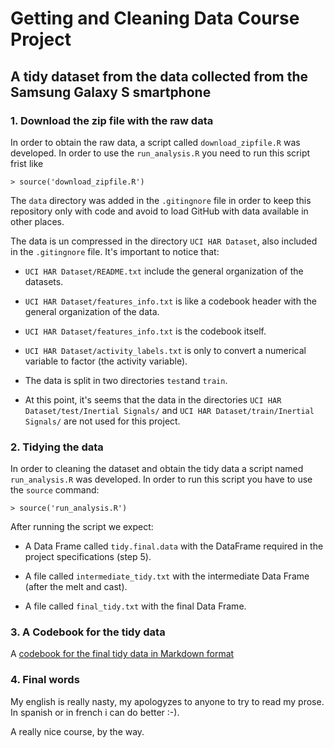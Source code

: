 # Getting and Cleaning Data Course Project

## A tidy dataset from the data collected from the Samsung Galaxy S smartphone

### 1. Download the zip file with the raw data

In order to obtain the raw data, a script called `download_zipfile.R` was developed. 
In order to use the `run_analysis.R` you need to run this script frist like

```
> source('download_zipfile.R')
```

The `data` directory was added in the `.gitingnore` file in order to keep this repository only with code
and avoid to load GitHub with data available in other places.

The data is un compressed in the directory `UCI HAR Dataset`, also
included in the `.gitingnore` file. It's important to notice that:

- `UCI HAR Dataset/README.txt` include the general organization of the
datasets.

- `UCI HAR Dataset/features_info.txt` is like a codebook header with
the general organization of the data.

- `UCI HAR Dataset/features_info.txt` is the codebook itself.

- `UCI HAR Dataset/activity_labels.txt` is only to convert a numerical
variable to factor (the activity variable).

- The data is split in two directories `test`and `train`.

- At this point, it's seems that the data in the directories `UCI HAR Dataset/test/Inertial
  Signals/` and `UCI HAR Dataset/train/Inertial Signals/` are not used
  for this project.


### 2. Tidying the data

In order to cleaning the dataset and obtain the tidy data a script
named `run_analysis.R` was developed. In order to run this script you
have to use the `source` command:

```
> source('run_analysis.R')
```

After running the script we expect:

- A Data Frame called `tidy.final.data` with the DataFrame required in
the project specifications (step 5).

- A file called `intermediate_tidy.txt` with the intermediate Data
Frame (after the melt and cast).

- A file called `final_tidy.txt` with the final Data Frame.


### 3. A Codebook for the tidy data

A [codebook for the final tidy data in Markdown format]()

### 4. Final words

My english is really nasty, my apologyzes to anyone to try to read my prose. In spanish or in
french i can do better :-).

A really nice course, by the way.

